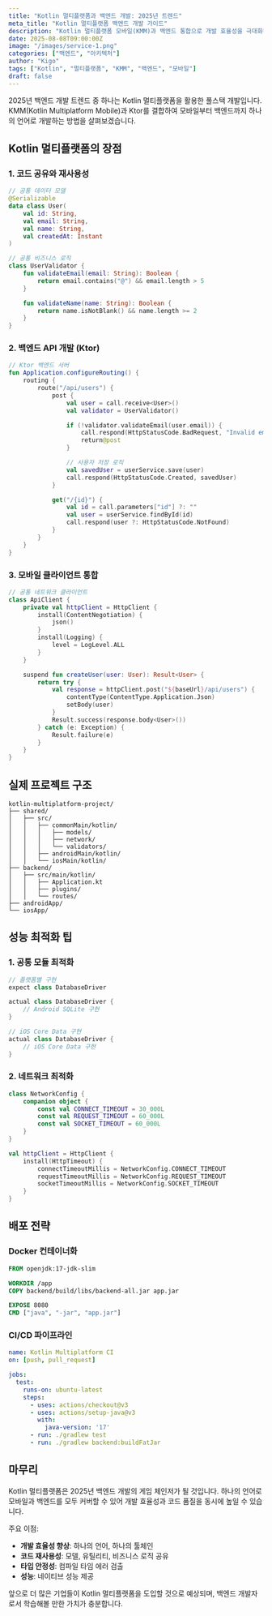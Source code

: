 ```yaml
---
title: "Kotlin 멀티플랫폼과 백엔드 개발: 2025년 트렌드"
meta_title: "Kotlin 멀티플랫폼 백엔드 개발 가이드"
description: "Kotlin 멀티플랫폼 모바일(KMM)과 백엔드 통합으로 개발 효율성을 극대화하는 방법을 알아봅니다."
date: 2025-08-08T09:00:00Z
image: "/images/service-1.png"
categories: ["백엔드", "아키텍처"]
author: "Kigo"
tags: ["Kotlin", "멀티플랫폼", "KMM", "백엔드", "모바일"]
draft: false
---
```


2025년 백엔드 개발 트렌드 중 하나는 Kotlin 멀티플랫폼을 활용한 풀스택 개발입니다. KMM(Kotlin Multiplatform Mobile)과 Ktor를 결합하여 모바일부터 백엔드까지 하나의 언어로 개발하는 방법을 살펴보겠습니다.

## Kotlin 멀티플랫폼의 장점

### 1. 코드 공유와 재사용성
```kotlin
// 공통 데이터 모델
@Serializable
data class User(
    val id: String,
    val email: String,
    val name: String,
    val createdAt: Instant
)

// 공통 비즈니스 로직
class UserValidator {
    fun validateEmail(email: String): Boolean {
        return email.contains("@") && email.length > 5
    }

    fun validateName(name: String): Boolean {
        return name.isNotBlank() && name.length >= 2
    }
}
```

### 2. 백엔드 API 개발 (Ktor)
```kotlin
// Ktor 백엔드 서버
fun Application.configureRouting() {
    routing {
        route("/api/users") {
            post {
                val user = call.receive<User>()
                val validator = UserValidator()

                if (!validator.validateEmail(user.email)) {
                    call.respond(HttpStatusCode.BadRequest, "Invalid email")
                    return@post
                }

                // 사용자 저장 로직
                val savedUser = userService.save(user)
                call.respond(HttpStatusCode.Created, savedUser)
            }

            get("/{id}") {
                val id = call.parameters["id"] ?: ""
                val user = userService.findById(id)
                call.respond(user ?: HttpStatusCode.NotFound)
            }
        }
    }
}
```

### 3. 모바일 클라이언트 통합
```kotlin
// 공통 네트워크 클라이언트
class ApiClient {
    private val httpClient = HttpClient {
        install(ContentNegotiation) {
            json()
        }
        install(Logging) {
            level = LogLevel.ALL
        }
    }

    suspend fun createUser(user: User): Result<User> {
        return try {
            val response = httpClient.post("${baseUrl}/api/users") {
                contentType(ContentType.Application.Json)
                setBody(user)
            }
            Result.success(response.body<User>())
        } catch (e: Exception) {
            Result.failure(e)
        }
    }
}
```

## 실제 프로젝트 구조

```
kotlin-multiplatform-project/
├── shared/
│   ├── src/
│   │   ├── commonMain/kotlin/
│   │   │   ├── models/
│   │   │   ├── network/
│   │   │   └── validators/
│   │   ├── androidMain/kotlin/
│   │   └── iosMain/kotlin/
├── backend/
│   ├── src/main/kotlin/
│   │   ├── Application.kt
│   │   ├── plugins/
│   │   └── routes/
├── androidApp/
└── iosApp/
```

## 성능 최적화 팁

### 1. 공통 모듈 최적화
```kotlin
// 플랫폼별 구현
expect class DatabaseDriver

actual class DatabaseDriver {
    // Android SQLite 구현
}

// iOS Core Data 구현
actual class DatabaseDriver {
    // iOS Core Data 구현
}
```

### 2. 네트워크 최적화
```kotlin
class NetworkConfig {
    companion object {
        const val CONNECT_TIMEOUT = 30_000L
        const val REQUEST_TIMEOUT = 60_000L
        const val SOCKET_TIMEOUT = 60_000L
    }
}

val httpClient = HttpClient {
    install(HttpTimeout) {
        connectTimeoutMillis = NetworkConfig.CONNECT_TIMEOUT
        requestTimeoutMillis = NetworkConfig.REQUEST_TIMEOUT
        socketTimeoutMillis = NetworkConfig.SOCKET_TIMEOUT
    }
}
```

## 배포 전략

### Docker 컨테이너화
```dockerfile
FROM openjdk:17-jdk-slim

WORKDIR /app
COPY backend/build/libs/backend-all.jar app.jar

EXPOSE 8080
CMD ["java", "-jar", "app.jar"]
```

### CI/CD 파이프라인
```yaml
name: Kotlin Multiplatform CI
on: [push, pull_request]

jobs:
  test:
    runs-on: ubuntu-latest
    steps:
      - uses: actions/checkout@v3
      - uses: actions/setup-java@v3
        with:
          java-version: '17'
      - run: ./gradlew test
      - run: ./gradlew backend:buildFatJar
```

## 마무리

Kotlin 멀티플랫폼은 2025년 백엔드 개발의 게임 체인저가 될 것입니다. 하나의 언어로 모바일과 백엔드를 모두 커버할 수 있어 개발 효율성과 코드 품질을 동시에 높일 수 있습니다.

주요 이점:
- **개발 효율성 향상**: 하나의 언어, 하나의 툴체인
- **코드 재사용성**: 모델, 유틸리티, 비즈니스 로직 공유
- **타입 안정성**: 컴파일 타임 에러 검출
- **성능**: 네이티브 성능 제공

앞으로 더 많은 기업들이 Kotlin 멀티플랫폼을 도입할 것으로 예상되며, 백엔드 개발자로서 학습해볼 만한 가치가 충분합니다.
